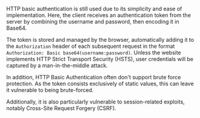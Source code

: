 HTTP basic authentication is still used due to its simplicity and ease of implementation. Here, the client receives an authentication token from the server by combining the username and password, then encoding it in Base64.

The token is stored and managed by the browser, automatically adding it to the `Authorization` header of each subsequent request in the format `Authorization: Basic base64(username:password)`. Unless the website implements HTTP Strict Transport Security (HSTS), user credentials will be captured by a man-in-the-middle attack.

In addition, HTTP Basic Authentication often don't support brute force protection. As the token consists exclusively of static values, this can leave it vulnerable to being brute-forced.

<!-- @TODO: Link CSRF from Client-side Vulnerabilities -->
Additionally, it is also particularly vulnerable to session-related exploits, notably Cross-Site Request Forgery (CSRF).